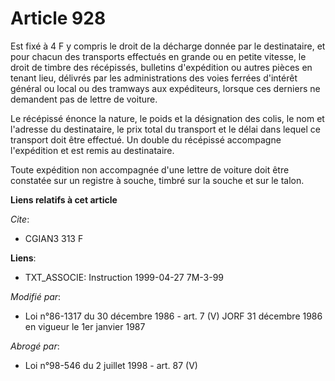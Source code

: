 # Article 928

Est fixé à 4 F y compris le droit de la décharge donnée par le destinataire, et pour chacun des transports effectués en
grande ou en petite vitesse, le droit de timbre des récépissés, bulletins d'expédition ou autres pièces en tenant lieu,
délivrés par les administrations des voies ferrées d'intérêt général ou local ou des tramways aux expéditeurs, lorsque ces
derniers ne demandent pas de lettre de voiture.

Le récépissé énonce la nature, le poids et la désignation des colis, le nom et l'adresse du destinataire, le prix total du
transport et le délai dans lequel ce transport doit être effectué. Un double du récépissé accompagne l'expédition et est
remis au destinataire.

Toute expédition non accompagnée d'une lettre de voiture doit être constatée sur un registre à souche, timbré sur la souche
et sur le talon.

**Liens relatifs à cet article**

_Cite_:

  - CGIAN3 313 F

**Liens**:

  - TXT_ASSOCIE: Instruction 1999-04-27 7M-3-99

_Modifié par_:

  - Loi n°86-1317 du 30 décembre 1986 - art. 7 (V) JORF 31 décembre 1986 en vigueur le 1er janvier 1987

_Abrogé par_:

  - Loi n°98-546 du 2 juillet 1998 - art. 87 (V)

